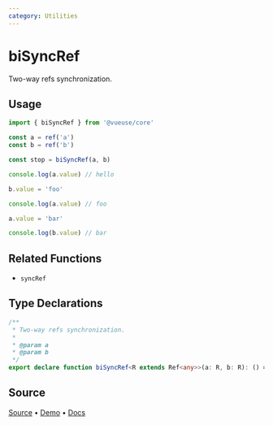 ```yaml
---
category: Utilities
---
```


# biSyncRef

Two-way refs synchronization.

## Usage

```ts
import { biSyncRef } from '@vueuse/core'

const a = ref('a')
const b = ref('b')

const stop = biSyncRef(a, b)

console.log(a.value) // hello

b.value = 'foo'

console.log(a.value) // foo

a.value = 'bar'

console.log(b.value) // bar
```

## Related Functions

- `syncRef`


<!--FOOTER_STARTS-->
## Type Declarations

```typescript
/**
 * Two-way refs synchronization.
 *
 * @param a
 * @param b
 */
export declare function biSyncRef<R extends Ref<any>>(a: R, b: R): () => void
```

## Source

[Source](https://github.com/vueuse/vueuse/blob/master/packages/shared/biSyncRef/index.ts) • [Demo](https://github.com/vueuse/vueuse/blob/master/packages/shared/biSyncRef/demo.vue) • [Docs](https://github.com/vueuse/vueuse/blob/master/packages/shared/biSyncRef/index.md)


<!--FOOTER_ENDS-->
